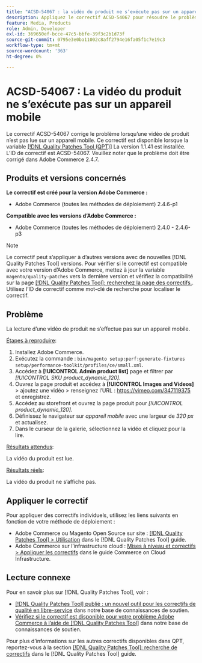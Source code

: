```yaml
---
title: "ACSD-54067 : la vidéo du produit ne s’exécute pas sur un appareil mobile"
description: Appliquez le correctif ACSD-54067 pour résoudre le problème Adobe Commerce en raison duquel une vidéo de produit n’est pas lue sur un appareil mobile.
feature: Media, Products
role: Admin, Developer
exl-id: 369650ef-bcce-47c5-bbfe-39f3c2b1d73f
source-git-commit: 0795e3e0ba11002c8aff2794e16fa05f1c7e19c3
workflow-type: tm+mt
source-wordcount: '363'
ht-degree: 0%

---
```


# ACSD-54067 : La vidéo du produit ne s’exécute pas sur un appareil mobile

Le correctif ACSD-54067 corrige le problème lorsqu’une vidéo de produit n’est pas lue sur un appareil mobile. Ce correctif est disponible lorsque la variable [[!DNL Quality Patches Tool (QPT)]](/help/announcements/adobe-commerce-announcements/magento-quality-patches-released-new-tool-to-self-serve-quality-patches.md) La version 1.1.41 est installée. L’ID de correctif est ACSD-54067. Veuillez noter que le problème doit être corrigé dans Adobe Commerce 2.4.7.

## Produits et versions concernés

**Le correctif est créé pour la version Adobe Commerce :**

* Adobe Commerce (toutes les méthodes de déploiement) 2.4.6-p1

**Compatible avec les versions d’Adobe Commerce :**

* Adobe Commerce (toutes les méthodes de déploiement) 2.4.0 - 2.4.6-p3

>[!NOTE]
>
>Le correctif peut s’appliquer à d’autres versions avec de nouvelles [!DNL Quality Patches Tool] versions. Pour vérifier si le correctif est compatible avec votre version d’Adobe Commerce, mettez à jour la variable `magento/quality-patches` vers la dernière version et vérifiez la compatibilité sur la page [[!DNL Quality Patches Tool]: recherchez la page des correctifs.](https://experienceleague.adobe.com/tools/commerce-quality-patches/index.html). Utilisez l’ID de correctif comme mot-clé de recherche pour localiser le correctif.

## Problème

La lecture d’une vidéo de produit ne s’effectue pas sur un appareil mobile.

<u>Étapes à reproduire</u>:

1. Installez Adobe Commerce.
1. Exécutez la commande :
   `bin/magento setup:perf:generate-fixtures setup/performance-toolkit/profiles/ce/small.xml`.
1. Accédez à **[!UICONTROL Admin product list]** page et filtrer par *[!UICONTROL SKU product_dynamic_120]*.
1. Ouvrez la page produit et accédez à **[!UICONTROL Images and Videos]** > ajoutez une vidéo > renseignez l’URL : https://vimeo.com/347119375 et enregistrez.
1. Accédez au storefront et ouvrez la page produit pour *[!UICONTROL product_dynamic_120]*.
1. Définissez le navigateur sur *appareil mobile* avec une largeur de *320 px* et actualisez.
1. Dans le curseur de la galerie, sélectionnez la vidéo et cliquez pour la lire.

<u>Résultats attendus</u>:

La vidéo du produit est lue.

<u>Résultats réels</u>:

La vidéo du produit ne s’affiche pas.

## Appliquer le correctif

Pour appliquer des correctifs individuels, utilisez les liens suivants en fonction de votre méthode de déploiement :

* Adobe Commerce ou Magento Open Source sur site : [[!DNL Quality Patches Tool] > Utilisation](https://experienceleague.adobe.com/docs/commerce-operations/tools/quality-patches-tool/usage.html) dans le [!DNL Quality Patches Tool] guide.
* Adobe Commerce sur l’infrastructure cloud : [Mises à niveau et correctifs > Appliquer les correctifs](https://experienceleague.adobe.com/docs/commerce-cloud-service/user-guide/develop/upgrade/apply-patches.html) dans le guide Commerce on Cloud Infrastructure.

## Lecture connexe

Pour en savoir plus sur [!DNL Quality Patches Tool], voir :

* [[!DNL Quality Patches Tool] publié : un nouvel outil pour les correctifs de qualité en libre-service](/help/announcements/adobe-commerce-announcements/magento-quality-patches-released-new-tool-to-self-serve-quality-patches.md) dans notre base de connaissances de soutien.
* [Vérifiez si le correctif est disponible pour votre problème Adobe Commerce à l’aide de [!DNL Quality Patches Tool]](/help/support-tools/patches-available-in-qpt-tool/check-patch-for-magento-issue-with-magento-quality-patches.md) dans notre base de connaissances de soutien.

Pour plus d’informations sur les autres correctifs disponibles dans QPT, reportez-vous à la section [[!DNL Quality Patches Tool]: recherche de correctifs](https://experienceleague.adobe.com/tools/commerce-quality-patches/index.html) dans le [!DNL Quality Patches Tool] guide.
